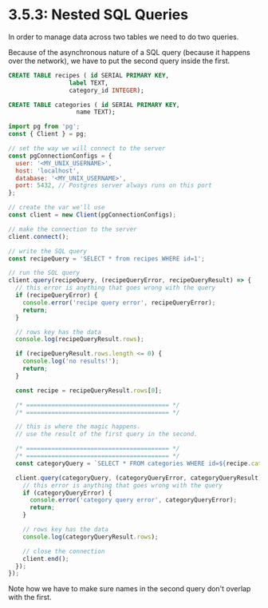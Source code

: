 # 3.5.3: Nested SQL Queries

In order to manage data across two tables we need to do two queries.

Because of the asynchronous nature of a SQL query \(because it happens over the network\), we have to put the second query inside the first.

```sql
CREATE TABLE recipes ( id SERIAL PRIMARY KEY,
                 label TEXT,
                 category_id INTEGER);

CREATE TABLE categories ( id SERIAL PRIMARY KEY,
                   name TEXT);
```

```javascript
import pg from 'pg';
const { Client } = pg;

// set the way we will connect to the server
const pgConnectionConfigs = {
  user: '<MY_UNIX_USERNAME>',
  host: 'localhost',
  database: '<MY_UNIX_USERNAME>',
  port: 5432, // Postgres server always runs on this port
};

// create the var we'll use
const client = new Client(pgConnectionConfigs);

// make the connection to the server
client.connect();

// write the SQL query
const recipeQuery = 'SELECT * from recipes WHERE id=1';

// run the SQL query
client.query(recipeQuery, (recipeQueryError, recipeQueryResult) => {
  // this error is anything that goes wrong with the query
  if (recipeQueryError) {
    console.error('recipe query error', recipeQueryError);
    return;
  }

  // rows key has the data
  console.log(recipeQueryResult.rows);

  if (recipeQueryResult.rows.length <= 0) {
    console.log('no results!');
    return;
  }

  const recipe = recipeQueryResult.rows[0];

  /* ======================================== */
  /* ======================================== */

  // this is where the magic happens.
  // use the result of the first query in the second.

  /* ======================================== */
  /* ======================================== */
  const categoryQuery = `SELECT * FROM categories WHERE id=${recipe.category_id}`;

  client.query(categoryQuery, (categoryQueryError, categoryQueryResult) => {
    // this error is anything that goes wrong with the query
    if (categoryQueryError) {
      console.error('category query error', categoryQueryError);
      return;
    }

    // rows key has the data
    console.log(categoryQueryResult.rows);

    // close the connection
    client.end();
  });
});
```

Note how we have to make sure names in the second query don't overlap with the first.

